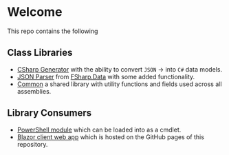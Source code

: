 # Welcome

This repo contains the following
## Class Libraries
* [CSharp Generator](https://github.com/inputfalken/TemplateFactory/tree/master/src/libs/CSharpGenerator) with the ability to convert `JSON` -> into `C#` data models.
* [JSON Parser](https://github.com/inputfalken/JSON2Class/tree/master/src/libs/JsonParser) from [FSharp.Data](https://www.nuget.org/packages/FSharp.Data) with some added functionality.
* [Common](https://github.com/inputfalken/JSON2Class/tree/master/src/libs/Common) a shared library with utility functions and fields used across all assemblies.

## Library Consumers
* [PowerShell module](https://github.com/inputfalken/TemplateFactory/tree/master/src/apps/PowerShellModule) which can be loaded into as a cmdlet.
* [Blazor client web app](https://github.com/inputfalken/TemplateFactory/tree/master/src/apps/WebApplication) which is hosted on the GitHub pages of this repository.
